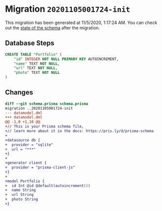 # Migration `20201105001724-init`

This migration has been generated at 11/5/2020, 1:17:24 AM.
You can check out the [state of the schema](./schema.prisma) after the migration.

## Database Steps

```sql
CREATE TABLE "Portfolio" (
    "id" INTEGER NOT NULL PRIMARY KEY AUTOINCREMENT,
    "name" TEXT NOT NULL,
    "url" TEXT NOT NULL,
    "photo" TEXT NOT NULL
)
```

## Changes

```diff
diff --git schema.prisma schema.prisma
migration ..20201105001724-init
--- datamodel.dml
+++ datamodel.dml
@@ -1,0 +1,18 @@
+// This is your Prisma schema file,
+// learn more about it in the docs: https://pris.ly/d/prisma-schema
+
+datasource db {
+  provider = "sqlite"
+  url = "***"
+}
+
+generator client {
+  provider = "prisma-client-js"
+}
+
+model Portfolio {
+  id Int @id @default(autoincrement())
+  name String
+  url String
+  photo String
+}
```


